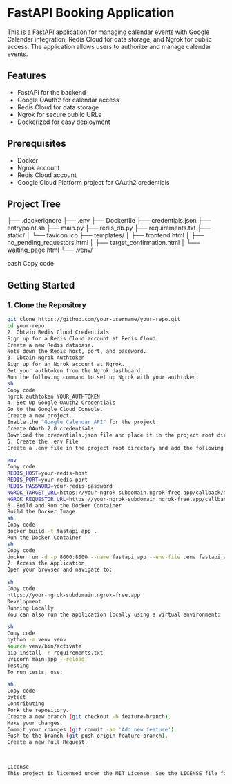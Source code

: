 # FastAPI Booking Application

This is a FastAPI application for managing calendar events with Google Calendar integration, Redis Cloud for data storage, and Ngrok for public access. The application allows users to authorize and manage calendar events.

## Features

- FastAPI for the backend
- Google OAuth2 for calendar access
- Redis Cloud for data storage
- Ngrok for secure public URLs
- Dockerized for easy deployment

## Prerequisites

- Docker
- Ngrok account
- Redis Cloud account
- Google Cloud Platform project for OAuth2 credentials

## Project Tree

├── .dockerignore
├── .env
├── Dockerfile
├── credentials.json
├── entrypoint.sh
├── main.py
├── redis_db.py
├── requirements.txt
├── static/
│ └── favicon.ico
├── templates/
│ ├── frontend.html
│ ├── no_pending_requestors.html
│ ├── target_confirmation.html
│ └── waiting_page.html
└── .venv/

bash
Copy code

## Getting Started

### 1. Clone the Repository

```sh
git clone https://github.com/your-username/your-repo.git
cd your-repo
2. Obtain Redis Cloud Credentials
Sign up for a Redis Cloud account at Redis Cloud.
Create a new Redis database.
Note down the Redis host, port, and password.
3. Obtain Ngrok Authtoken
Sign up for an Ngrok account at Ngrok.
Get your authtoken from the Ngrok dashboard.
Run the following command to set up Ngrok with your authtoken:
sh
Copy code
ngrok authtoken YOUR_AUTHTOKEN
4. Set Up Google OAuth2 Credentials
Go to the Google Cloud Console.
Create a new project.
Enable the "Google Calendar API" for the project.
Create OAuth 2.0 credentials.
Download the credentials.json file and place it in the project root directory.
5. Create the .env File
Create a .env file in the project root directory and add the following environment variables:

env
Copy code
REDIS_HOST=your-redis-host
REDIS_PORT=your-redis-port
REDIS_PASSWORD=your-redis-password
NGROK_TARGET_URL=https://your-ngrok-subdomain.ngrok-free.app/callback/target
NGROK_REQUESTOR_URL=https://your-ngrok-subdomain.ngrok-free.app/callback/requestor
6. Build and Run the Docker Container
Build the Docker Image
sh
Copy code
docker build -t fastapi_app .
Run the Docker Container
sh
Copy code
docker run -d -p 8000:8000 --name fastapi_app --env-file .env fastapi_app
7. Access the Application
Open your browser and navigate to:

sh
Copy code
https://your-ngrok-subdomain.ngrok-free.app
Development
Running Locally
You can also run the application locally using a virtual environment:

sh
Copy code
python -m venv venv
source venv/bin/activate
pip install -r requirements.txt
uvicorn main:app --reload
Testing
To run tests, use:

sh
Copy code
pytest
Contributing
Fork the repository.
Create a new branch (git checkout -b feature-branch).
Make your changes.
Commit your changes (git commit -am 'Add new feature').
Push to the branch (git push origin feature-branch).
Create a new Pull Request.



License
This project is licensed under the MIT License. See the LICENSE file for details.


